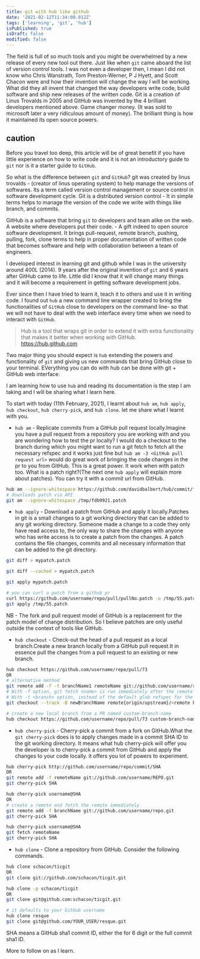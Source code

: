 ```yaml
---
title: git with hub like github
date: '2021-02-12T11:34:00.012Z'
tags: ['learning', 'git', 'hub']
isPublished: true
isDraft: false
modified: false
---
```


The field is full of so much tools and you might be overwhelmed by a new release of every new tool out there. Just like when `git` came aboard the list of version control tools. I was not even a developer then, I mean I did not know who Chris Wanstrath, Tom Preston-Werner, P J Hyett, and Scott Chacon were and how their invention will change the way I will be working. What did they all invent that changed the way developers write code, build software and ship new releases of the written code. Git is a creation of Linus Trovalds in 2005 and GitHub was invented by the 4 brilliant developers mentioned above. Game changer money. (It was sold to microsoft later a very ridiculous amount of money). The brilliant thing is how it maintained its open source powers.

<!-- caution -->
## caution

Before you travel too deep, this article will be of great benefit if you have little experience on how to write code and it is not an introductory guide to `git` nor is it a starter guide to `GitHub`.

So what is the difference between `git` and `GitHub`? git was created by linus trovalds - (creator of linus operating system) to help manage the versions of softwares. Its a term called version control management or source control in software development cycle. Git is a distributed version control - It in simple terms helps to manage the version of the code we write with things like branch, and commits.

GitHub is a software that bring `git` to developers and team alike on the web. A website where developers put their code. - A gift indeed to open source software development. It brings pull-request, remote branch, pushing, pulling, fork, clone terms to help in proper documentation of written code that becomes software and help with collaboration between a team of engineers.

I developed interest in learning git and github while I was in the university around 400L (2014). 9 years after the original invention of `git` and 6 years after GitHub came to life. Little did I know that it will change many things and it will become a requirement in getting software development jobs.

Ever since then I have tried to learn it, teach it to others and use it in writing code. I found out `hub` a new command line wrapper created to bring the functionalities of `GitHub` close to developers on the command line- so that we will not have to deal with the web interface every time when we need to interact with `GitHub`.

> Hub is a tool that wraps git in order to extend it with extra functionality that makes it better when working with GitHub.
> <https://hub.github.com>

Two major thing you should expect is `hub` extending the powers and functionality of `git` and giving us new commands that bring GitHub close to your terminal. EVerything you can do with hub can be done with git + GitHub web interface.

I am learning how to use `hub` and reading its documentation is the step I am taking and I will be sharing what I learn here.

To start with today (11th February, 2021), I learnt about `hub am`, `hub apply`, `hub checkout`, `hub cherry-pick`, and `hub clone`. let me share what I learnt with you.

- `hub am` - Replicate commits from a GitHub pull request locally.Imagine you have a pull request from a repository you are working with and you are wondering how to test the pr locally? I would do a checkout to the branch during which you might want to run a git fetch to fetch all the necessary refspec and it works just fine but `hub am -3 <GitHub pull request url>` would do great work of bringing the code changes in the pr to you from GitHub. This is a great power. It work when with patch too. What is a patch right?(The next one `hub apply` will explain more about patches). You can try it with a commit url from GitHub.

```sh
hub am --ignore-whitespace https://github.com/davidbalbert/hub/commit/fdb9921
# downloads patch via API
git am --ignore-whitespace /tmp/fdb9921.patch
```

- `hub apply` - Download a patch from GitHub and apply it locally.Patches in git is a small changes to a git working directory that can be added to any git working directory. Someone made a change to a code they only have read access to, the only way to share the changes with anyone who has write access is to create a patch from the changes. A patch contains the file changes, commits and all necessary information that can be added to the git directory.

```sh
git diff > mypatch.patch

git diff --cached > mypatch.patch

git apply mypatch.patch

# you can curl a patch from a github pr
curl https://github.com/username/repo/pull/pullNo.patch -o /tmp/55.patch
git apply /tmp/55.patch
```

NB -  The fork and pull request model of GitHub is a replacement for the patch model of change distribution. So I believe patches are only useful outside the context of tools like GitHub.

- `hub checkout` - Check-out the head of a pull request as a local branch.Create a new branch locally from a GitHub pull request.It in essence pull the changes from a pull request to an existing or new branch.

```sh
hub checkout https://github.com/username/repo/pull/73
OR
# alternative method
git remote add -f -t branchName1 remoteName git://github.com/username/repo.git
# With -f option, git fetch <name> is run immediately after the remote information is set up.
# With -t <branch> option, instead of the default glob refspec for the remote to track all branches under the refs/remotes/<name>/ namespace, a refspec to track only <branch> is created. You can give more than one -t <branch> to track multiple branches without grabbing all branches.
git checkout --track -B newBranchName remote{origin/upstream}/<remote branch name>

# create a new local branch from a PR named custom-branch-name
hub checkout https://github.com/username/repo/pull/73 custom-branch-name
```

- `hub cherry-pick` - Cherry-pick a commit from a fork on GitHub.What the `git cherry-pick` does is to apply changes made in a commit SHA ID to the git working directory. It means what hub cherry-pick will offer you the developer is to cherry-pick a commit from GitHub and apply the changes to your code locally. it offers you lot of powers to experiment.

```sh
hub cherry-pick http://github.com/username/repo/commit/SHA
OR
git remote add -f remoteName git://github.com/username/REPO.git
git cherry-pick SHA

hub cherry-pick username@SHA
OR
# create a remote and fetch the remote immediately
git remote add -f branchName git://github.com/username/repo.git
git cherry-pick SHA

hub cherry-pick username@SHA
git fetch remoteName
git cherry-pick SHA
```

- `hub clone` - Clone a repository from GitHub. Consider the following commands.

```sh
hub clone schacon/ticgit
OR
git clone git://github.com/schacon/ticgit.git

hub clone -p schacon/ticgit
OR
git clone git@github.com:schacon/ticgit.git

# it defaults to your GitHub username
hub clone resque
git clone git@github.com/YOUR_USER/resque.git
```

SHA means a GitHub sha1 commit ID, either the for 6 digit or the full commit sha1 ID.

More to follow on as I learn.
